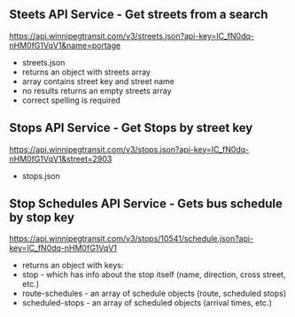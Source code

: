 ## Steets API Service - Get streets from a search

https://api.winnipegtransit.com/v3/streets.json?api-key=IC_fN0dq-nHM0fG1VqV1&name=portage

- streets.json
- returns an object with streets array
- array contains street key and street name
- no results returns an empty streets array
- correct spelling is required

## Stops API Service - Get Stops by street key

https://api.winnipegtransit.com/v3/stops.json?api-key=IC_fN0dq-nHM0fG1VqV1&street=2903

- stops.json

## Stop Schedules API Service - Gets bus schedule by stop key

https://api.winnipegtransit.com/v3/stops/10541/schedule.json?api-key=IC_fN0dq-nHM0fG1VqV1

- returns an object with keys:
- stop - which has info about the stop itself (name, direction, cross street, etc.)
- route-schedules - an array of schedule objects (route, scheduled stops)
- scheduled-stops - an array of scheduled objects (arrival times, etc.)
